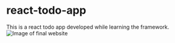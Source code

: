 # react-todo-app
This is a react todo app developed while learning the framework.
![Image of final website](react-todo-app/img1.png)
